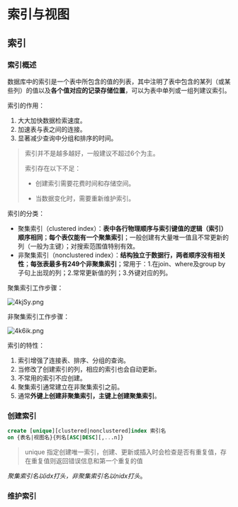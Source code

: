 # 索引与视图

## 索引

### 索引概述

数据库中的索引是一个表中所包含的值的列表，其中注明了表中包含的某列（或某些列）的值以及**各个值对应的记录存储位置**，可以为表中单列或一组列建议索引。

索引的作用：

1. 大大加快数据检索速度。
2. 加速表与表之间的连接。
3. 显著减少查询中分组和排序的时间。

> 索引并不是越多越好，一般建议不超过6个为主。
>
> 索引存在以下不足：
>
> - 创建索引需要花费时间和存储空间。
>
> - 当数据变化时，需要重新维护索引。

索引的分类：

- 聚集索引（clustered index）：**表中各行物理顺序与索引键值的逻辑（索引）顺序相同**；**每个表仅能有一个聚集索引**；一般创建有大量唯一值且不常更新的列（一般为主键）；对搜索范围值特别有效。
- 非聚集索引（nonclustered index）：**结构独立于数据行，两者顺序没有相关性**；**每张表最多有249个非聚集索引**；常用于：1.在join、where及group by子句上出现的列；2.常常更新值的列；3.外键对应的列。

聚集索引工作步骤：

![4kjSy.png](https://s1.328888.xyz/2022/05/09/4kjSy.png)

非聚集索引工作步骤：

![4k6ik.png](https://s1.328888.xyz/2022/05/09/4k6ik.png)

索引的特性：

1. 索引增强了连接表、排序、分组的查询。
2. 当修改了创建索引的列，相应的索引也会自动更新。
3. 不常用的索引不应创建。
4. 聚集索引通常建立在非聚集索引之前。
5. 通常**外键上创建非聚集索引，主键上创建聚集索引**。

### 创建索引

~~~sql
create [unique][clustered|nonclustered]index 索引名
on {表名|视图名}{列名[ASC|DESC][,...n]}
~~~

> unique 指定创建唯一索引，创建、更新或插入时会检查是否有重复值，存在重复值则返回错误信息和第一个重复的值

*聚集索引名以idx打头，非聚集索引名以nidx打头*。

### 维护索引



